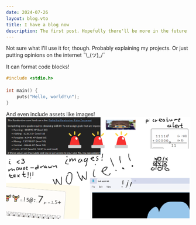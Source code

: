 ```yaml
---
date: 2024-07-26
layout: blog.vto
title: I have a blog now
description: The first post. Hopefully there'll be more in the future :D
---
```


Not sure what I'll use it for, though. Probably explaining my projects.
Or just putting opinions on the internet ¯\\\_(ツ)\_/¯

It can format code blocks!
```c
#include <stdio.h>

int main() {
    puts("Hello, world!\n");
}
```

And even include assets like images!
![A satirical MSPaint-drawn image of stuff I've made](./art.png)
